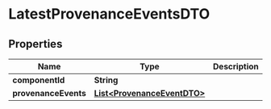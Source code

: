 # LatestProvenanceEventsDTO

## Properties
Name | Type | Description | Notes
------------ | ------------- | ------------- | -------------
**componentId** | **String** |  |  [optional]
**provenanceEvents** | [**List&lt;ProvenanceEventDTO&gt;**](ProvenanceEventDTO.md) |  |  [optional]
